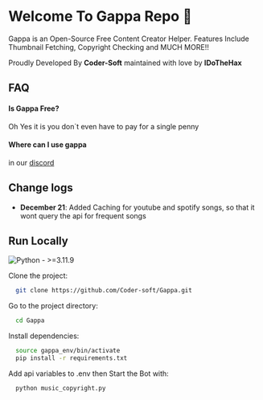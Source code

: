 # Welcome To Gappa Repo 🙂
Gappa is an Open-Source Free Content Creator Helper. Features Include Thumbnail Fetching, Copyright Checking and MUCH MORE!!

Proudly Developed By **Coder-Soft**
maintained with love by **IDoTheHax**

## FAQ

#### Is Gappa Free?

Oh Yes it is you don`t even have to pay for a single penny

#### Where can I use gappa

in our [discord](https://discord.gg/invite/7bByqVGp2b)


## Change logs

- **December 21**: Added Caching for youtube and spotify songs, so that it wont query the api for frequent songs

## Run Locally
![Python - >=3.11.9](https://img.shields.io/static/v1?label=Python&message=>%3D3.11.9&color=blue&logo=python&logoColor=%233776AB)

Clone the project:

```bash
  git clone https://github.com/Coder-soft/Gappa.git
```

Go to the project directory:

```bash
  cd Gappa
```

Install dependencies:

```bash
  source gappa_env/bin/activate
  pip install -r requirements.txt
```

Add api variables to .env then Start the Bot with:

```bash
  python music_copyright.py
```

